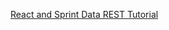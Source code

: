 [React and Sprint Data REST Tutorial](https://spring.io/guides/tutorials/react-and-spring-data-rest/)